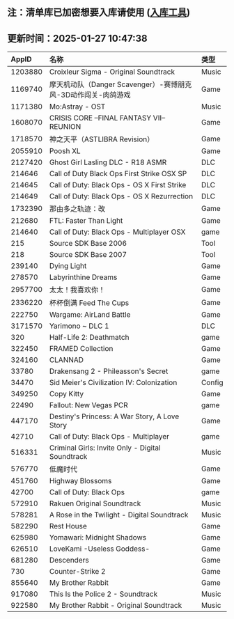 ## 注：清单库已加密想要入库请使用 ([入库工具](https://github.com/BlankTMing/ManifestAutoUpdate/releases))

## 更新时间：2025-01-27 10:47:38
| AppID | 名称 | 类型  |
| :-------------------- | :----------------------------- | :----------- |
| 1203880 | Croixleur Sigma - Original Soundtrack| Music |
| 1169740 | 摩天机动队（Danger Scavenger）-赛博朋克风-3D动作闯关-肉鸽游戏| Game |
| 1171380 | Mo:Astray - OST| Music |
| 1608070 | CRISIS CORE –FINAL FANTASY VII– REUNION| Game |
| 1718570 | 神之天平（ASTLIBRA Revision）| Game |
| 2055910 | Poosh XL| Game |
| 2127420 | Ghost Girl Lasling DLC - R18 ASMR| DLC |
| 214646 | Call of Duty Black Ops First Strike OSX SP| DLC |
| 214645 | Call of Duty: Black Ops - OS X First Strike| DLC |
| 214649 | Call of Duty: Black Ops - OS X Rezurrection| DLC |
| 1732390 | 那由多之轨迹：改| Game |
| 212680 | FTL: Faster Than Light| Game |
| 214640 | Call of Duty: Black Ops - Multiplayer OSX| game |
| 215 | Source SDK Base 2006| Tool |
| 218 | Source SDK Base 2007| Tool |
| 239140 | Dying Light| Game |
| 278570 | Labyrinthine Dreams| Game |
| 2957700 | 太太！我喜欢你！| Game |
| 2336220 | 杯杯倒满 Feed The Cups| Game |
| 222750 | Wargame: AirLand Battle| Game |
| 3171570 | Yarimono ~ DLC 1| DLC |
| 320 | Half-Life 2: Deathmatch| game |
| 322450 | FRAMED Collection| Game |
| 324160 | CLANNAD| Game |
| 33780 | Drakensang 2 - Phileasson's Secret| game |
| 34470 | Sid Meier's Civilization IV: Colonization| Config |
| 349250 | Copy Kitty| Game |
| 22490 | Fallout: New Vegas PCR| game |
| 447170 | Destiny's Princess: A War Story, A Love Story| Game |
| 42710 | Call of Duty: Black Ops - Multiplayer| game |
| 516331 | Criminal Girls: Invite Only - Digital Soundtrack| Music |
| 576770 | 低魔时代| Game |
| 451760 | Highway Blossoms| Game |
| 42700 | Call of Duty: Black Ops| game |
| 572910 | Rakuen Original Soundtrack| Music |
| 578281 | A Rose in the Twilight - Digital Soundtrack| Music |
| 582290 | Rest House| Game |
| 625980 | Yomawari: Midnight Shadows| Game |
| 626510 | LoveKami -Useless Goddess-| Game |
| 681280 | Descenders| Game |
| 730 | Counter-Strike 2| Game |
| 855640 | My Brother Rabbit| Game |
| 917080 | This Is the Police 2 - Soundtrack| Music |
| 922580 | My Brother Rabbit - Original Soundtrack| Music |
